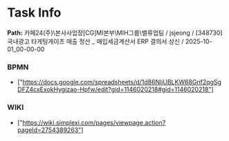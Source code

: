 # Task Info

**Path:** 카페24(주)\본사사업장\[CG]MI본부\MIH그룹\밸류업팀 / jsjeong / [348730] 국내광고 타게팅게이츠 매출 정산 _ 매입세금계산서 ERP 결의서 상신 / 2025-10-01_00-00-00

### BPMN
- ["https://docs.google.com/spreadsheets/d/1d86NliUBLKW68Gnf2qgSgDFZ4cxExokHygizao-Hpfw/edit?gid=1146020218#gid=1146020218"]

### WIKI
- ["https://wiki.simplexi.com/pages/viewpage.action?pageId=2754389263"]

